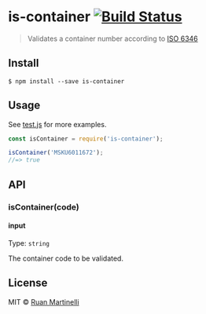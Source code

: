 # is-container [![Build Status](https://travis-ci.org/ruanmartinelli/is-container.svg?branch=master)](https://travis-ci.org/ruanmartinelli/is-container)

>Validates a container number according to [ISO 6346](https://en.wikipedia.org/wiki/ISO_6346)

## Install

```
$ npm install --save is-container
```


## Usage

See [test.js](https://github.com/ruanmartinelli/is-container/blob/master/test.js) for more examples.

```js
const isContainer = require('is-container');

isContainer('MSKU6011672');
//=> true
```


## API

### isContainer(code)

#### input

Type: `string`

The container code to be validated.

## License

MIT © [Ruan Martinelli](https://github.com/ruanmartinelli)
